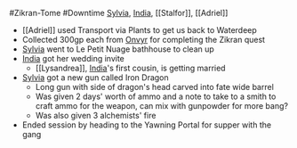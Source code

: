 #Zikran-Tome #Downtime 
[Sylvia](PCs/Past/Sylvia.md), [India](PCs/Current/India.md), [[Stalfor]], [[Adriel]]

- [[Adriel]] used Transport via Plants to get us back to Waterdeep
- Collected 300gp each from [Onvyr](NPCs/01_General/Onvyr.md) for completing the Zikran quest
- [Sylvia](PCs/Past/Sylvia.md) went to Le Petit Nuage bathhouse to clean up
- [India](PCs/Current/India.md) got her wedding invite
	- [[Lysandrea]], [India](PCs/Current/India.md)'s first cousin, is getting married
- [Sylvia](PCs/Past/Sylvia.md) got a new gun called Iron Dragon
	- Long gun with side of dragon's head carved into fate wide barrel
	- Was given 2 days' worth of ammo and a note to take to a smith to craft ammo for the weapon, can mix with gunpowder for more bang?
	- Was also given 3 alchemists' fire
- Ended session by heading to the Yawning Portal for supper with the gang